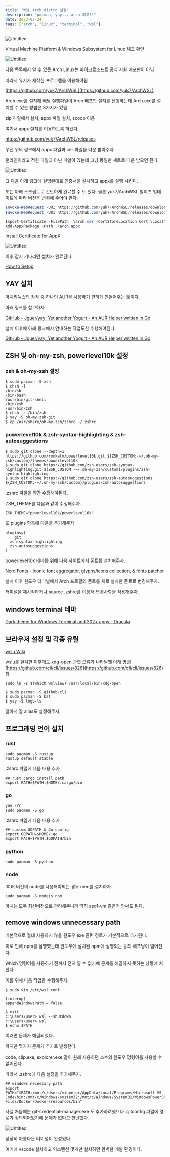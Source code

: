 ```yaml
---
title: "WSL Arch distro 설정"
description: "pacman, yay... arch 최고!!"
date: 2023-02-24
tags: ["arch", "linux", "terminal", "wsl"]
---
```


![Untitled](images/Untitled.png)

Virtual Machine Platform & Windows Subsystem for Linux 체크 확인

![Untitled](images/Untitled%201.png)

다음 목록에서 알 수 있듯 Arch Linux는 마이크로소프트 공식 지원 배포판이 아님

따라서 유저가 제작한 프로그램을 이용해야됨

[https://github.com/yuk7/ArchWSL](https://github.com/yuk7/ArchWSL)

Arch.exe를 설치해 해당 실행파일이 Arch 배포판 설치를 진행하는데 Arch.exe를 설치할 수 있는 방법은 3가지가 있음

zip 파일에서 설치, appx 파일 설치, scoop 이용

여기서 appx 설치를 이용하도록 하겠다.

https://github.com/yuk7/ArchWSL/releases

우선 위의 링크에서 appx 파일과 cer 파일을 다운 받아주자

온라인이라고 적힌 파일과 아닌 파일이 있는데 그냥 동일한 세트로 다운 받으면 된다.

![Untitled](images/Untitled%202.png)

그 다음 아래 링크에 설명된대로 인증서을 설치하고 appx를 실행 시킨다.

또는 아래 스크립트로 간단하게 완료할 수 도 있다. 물론 yuk7/ArchWSL 릴리즈 업데이트에 따라 버전은 변경해 주어야 한다.

```powershell
Invoke-WebRequest -URI https://github.com/yuk7/ArchWSL/releases/download/22.10.16.0/ArchWSL_Online-AppX_22.10.16.0_x64.cer -OutFile arch.cer
Invoke-WebRequest -URI https://github.com/yuk7/ArchWSL/releases/download/22.10.16.0/ArchWSL_Online-AppX_22.10.16.0_x64.appx -OutFile arch.appx

Import-Certificate -FilePath .\arch.cer -CertStoreLocation Cert:\LocalMachine\TrustedPeople
Add-AppxPackage -Path .\arch.appx
```

[Install Certificate for AppX](https://wsldl-pg.github.io/ArchW-docs/Install-Certificate/)

![Untitled](images/Untitled%203.png)

이후 잠시 기다리면 설치가 완료된다.

[How to Setup](https://wsldl-pg.github.io/ArchW-docs/How-to-Setup/#setup-after-install)

## YAY 설치

아치리눅스의 장점 중 하나인 AUR을 사용하기 편하게 만들어주는 툴이다.

아래 링크를 참고하자

[GitHub - Jguer/yay: Yet another Yogurt - An AUR Helper written in Go](https://github.com/Jguer/yay#installation)

설치 이후에 아래 링크에서 안내하는 작업도한 수행해야된다.

[GitHub - Jguer/yay: Yet another Yogurt - An AUR Helper written in Go](https://github.com/Jguer/yay#first-use)

## ZSH 및 oh-my-zsh, powerlevel10k 설정

### zsh & oh-my-zsh 설정

```
$ sudo pacman -S zsh
$ chsh -l
/bin/sh
/bin/bash
/usr/bin/git-shell
/bin/zsh
/usr/bin/zsh
$ chsh -s /bin/zsh
$ yay -S oh-my-zsh-git
$ cp /usr/share/oh-my-zsh/zshrc ~/.zshrc
```

### powerlevel10k & zsh-syntax-highlighting & zsh-autosuggestions

```
$ sudo git clone --depth=1 https://github.com/romkatv/powerlevel10k.git ${ZSH_CUSTOM:-~/.oh-my-zsh/custom}/themes/powerlevel10k
$ sudo git clone https://github.com/zsh-users/zsh-syntax-highlighting.git ${ZSH_CUSTOM:-~/.oh-my-zsh/custom}/plugins/zsh-syntax-highlighting
$ sudo git clone https://github.com/zsh-users/zsh-autosuggestions ${ZSH_CUSTOM:-~/.oh-my-zsh/custom}/plugins/zsh-autosuggestions
```

.zshrc 파일을 약간 수정해야된다.

ZSH_THEME를 다음과 같이 수정해주자.

```
ZSH_THEME="powerlevel10k/powerlevel10k"
```

또 plugins 항목에 다음을 추가해주자

```
plugins=(
	git
  zsh-syntax-highlighting
  zsh-autosuggestions
)
```

powerlevel10k 테마를 위해 다음 사이트에서 폰트를 설치해주자.

[Nerd Fonts - Iconic font aggregator, glyphs/icons collection, & fonts patcher](https://www.nerdfonts.com/font-downloads)

설치 이후 원도우 터미널에서 Arch 프로필의 폰트를 새로 설치한 폰트로 변경해주자.

터미널을 재시작하거나 source .zshrc를 이용해 변경사항을 적용해주자.

## windows terminal 테마

[Dark theme for Windows Terminal and 302+ apps - Dracula](https://draculatheme.com/windows-terminal)

## 브라우저 설정 및 각종 유틸

[wslu Wiki](https://wslutiliti.es/wslu/install.html#arch-linux)

wslu를 설치한 이후에도 xdg-open 관련 오류가 나타날떈 아래 명령 [https://github.com/cli/cli/issues/826](https://github.com/cli/cli/issues/826) 참

```
sudo ln -s $(which wslview) /usr/local/bin/xdg-open
```

```
$ sudo pacman -S github-cli
$ sudo pacman -S bat
$ yay -S logo-ls
```

알아서 잘 alias도 설정해주자.

## 프로그래밍 언어 설치

### rust

```
sudo pacman -S rustup
rustup default stable
```

.zshrc 파일에 다음 내용 추가

```
## rust cargo install path
export PATH=$PATH:$HOME/.cargo/bin
```

### go

```
yay -Yc
sudo pacman -S go
```

.zshrc 파일에 다음 내용 추가

```
## custom GOPATH & Go config
export GOPATH=$HOME/.go
export PATH=$PATH:$GOPATH/bin
```

### python

```
sudo pacman -S python
```

### node

!여러 버전의 node를 사용해야되는 경우 nvm를 설치하자.

```
sudo pacman -S nodejs npm
```

아치는 모두 최신버전으로 관리해주니까 딱히 asdf-vm 같은거 안써도 된다.

## remove windows unnecessary path

기본적으로 절대 사용하지 않을 원도우 exe 관련 경로가 기본적으로 추가된다.

이로 인해 npm를 실행했는데 원도우에 설치된 npm에 실행되는 등의 해프닝이 벌어진다.

which 명령어를 사용하기 전까지 전혀 알 수 없기에 문제를 해결하지 못하는 상황에 처한다.

이를 위해 다음 작업을 수행해주자.

```
$ sudo vim /etc/wsl.conf

[interop]
appendWindowsPath = false

$ exit
c:\Users\user> wsl --shutdown
c:\Users\user> wsl
$ echo $PATH
```

이러면 문제가 해결되었다.

하지만 몇가지 문제가 추가로 발생한다.

code, clip.exe, explorer.exe 같이 원래 사용하던 소수의 원도우 명령어를 사용할 수 없어진다.

따라서 .zshrc에 다음 설정을 추가해주자.

```
## windows necessary path
export PATH="$PATH:/mnt/c/Users/minpeter/AppData/Local/Programs/Microsoft VS Code/bin:/mnt/c/Windows/system32:/mnt/c/Windows/System32/WindowsPowerShell/v1.0:/mnt/c/Program Files/Docker/Docker/resources/bin"
```

사실 처음에는 git-credential-manager.exe 도 추가하려했으나 .gitconfig 파일에 경로가 정의되어있기에 문제가 없다고 판단했다.

![Untitled](images/Untitled%204.png)

상당히 아름다운 터미널이 완성됬다.

여기에 vscode 설치하고 익스텐션 몇개만 설치하면 완벽한 개발 환경이다.
